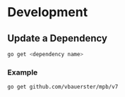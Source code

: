 # Development

## Update a Dependency

```sh
go get <dependency name>
```

### Example

```sh
go get github.com/vbauerster/mpb/v7
```